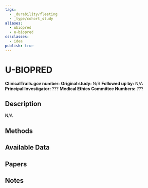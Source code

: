 ```yaml
---
tags:
  - _durability/fleeting
  - _type/cohort_study
aliases:
  - ubiopred
  - u-biopred
cssclasses:
  - idea
publish: true
---
```

# U-BIOPRED

**ClinicalTrails.gov number:** [](https://clinicaltrials.gov/ct2/history/)
**Original study:** N/S
**Followed up by:** N/A
**Principal Investigator:** ???
**Medical Ethics Committee Numbers:** ???

## Description
N/A


## Methods


## Available Data


## Papers


## Notes
